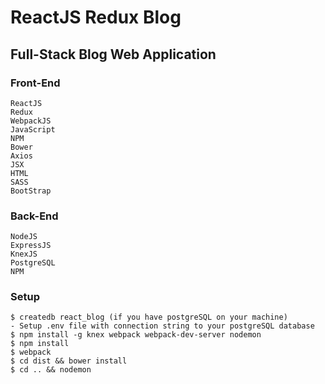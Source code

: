 # ReactJS Redux Blog

## Full-Stack Blog Web Application

### Front-End
```
ReactJS
Redux
WebpackJS
JavaScript
NPM
Bower
Axios
JSX
HTML
SASS
BootStrap
```

### Back-End
```
NodeJS
ExpressJS
KnexJS
PostgreSQL
NPM
```

### Setup

```
$ createdb react_blog (if you have postgreSQL on your machine)
- Setup .env file with connection string to your postgreSQL database
$ npm install -g knex webpack webpack-dev-server nodemon
$ npm install
$ webpack
$ cd dist && bower install
$ cd .. && nodemon
```
